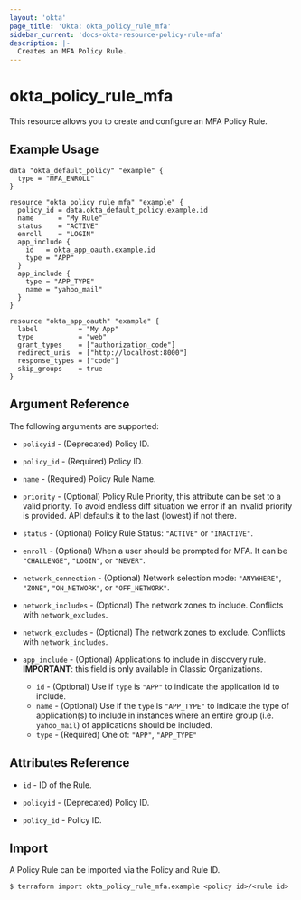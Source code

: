 ```yaml
---
layout: 'okta'
page_title: 'Okta: okta_policy_rule_mfa'
sidebar_current: 'docs-okta-resource-policy-rule-mfa'
description: |-
  Creates an MFA Policy Rule.
---
```


# okta_policy_rule_mfa

This resource allows you to create and configure an MFA Policy Rule.

## Example Usage

```hcl
data "okta_default_policy" "example" {
  type = "MFA_ENROLL"
}

resource "okta_policy_rule_mfa" "example" {
  policy_id = data.okta_default_policy.example.id
  name      = "My Rule"
  status    = "ACTIVE"
  enroll    = "LOGIN"
  app_include {
    id   = okta_app_oauth.example.id
    type = "APP"
  }
  app_include {
    type = "APP_TYPE"
    name = "yahoo_mail"
  }
}

resource "okta_app_oauth" "example" {
  label          = "My App"
  type           = "web"
  grant_types    = ["authorization_code"]
  redirect_uris  = ["http://localhost:8000"]
  response_types = ["code"]
  skip_groups    = true
}
```

## Argument Reference

The following arguments are supported:

- `policyid` - (Deprecated) Policy ID.
  
- `policy_id` - (Required) Policy ID.

- `name` - (Required) Policy Rule Name.

- `priority` - (Optional) Policy Rule Priority, this attribute can be set to a valid priority. To avoid endless diff situation we error if an invalid priority is provided. API defaults it to the last (lowest) if not there.

- `status` - (Optional) Policy Rule Status: `"ACTIVE"` or `"INACTIVE"`.

- `enroll` - (Optional) When a user should be prompted for MFA. It can be `"CHALLENGE"`, `"LOGIN"`, or `"NEVER"`.

- `network_connection` - (Optional) Network selection mode: `"ANYWHERE"`, `"ZONE"`, `"ON_NETWORK"`, or `"OFF_NETWORK"`.

- `network_includes` - (Optional) The network zones to include. Conflicts with `network_excludes`.

- `network_excludes` - (Optional) The network zones to exclude. Conflicts with `network_includes`.

- `app_include` - (Optional) Applications to include in discovery rule. **IMPORTANT**: this field is only available in Classic Organizations.
  - `id` - (Optional) Use if `type` is `"APP"` to indicate the application id to include.
  - `name` - (Optional) Use if the `type` is `"APP_TYPE"` to indicate the type of application(s) to include in instances where an entire group (i.e. `yahoo_mail`) of applications should be included.
  - `type` - (Required) One of: `"APP"`, `"APP_TYPE"`

## Attributes Reference

- `id` - ID of the Rule.

- `policyid` - (Deprecated) Policy ID.
  
- `policy_id` - Policy ID.

## Import

A Policy Rule can be imported via the Policy and Rule ID.

```
$ terraform import okta_policy_rule_mfa.example <policy id>/<rule id>
```

